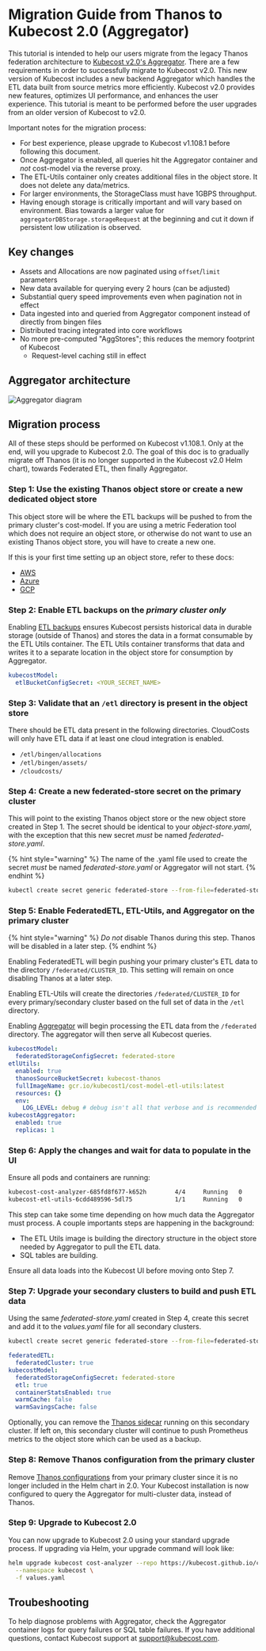# Migration Guide from Thanos to Kubecost 2.0 (Aggregator)

This tutorial is intended to help our users migrate from the legacy Thanos federation architecture to [Kubecost v2.0's Aggregator](aggregator.md). There are a few requirements in order to successfully migrate to Kubecost v2.0. This new version of Kubecost includes a new backend Aggregator which handles the ETL data built from source metrics more efficiently. Kubecost v2.0 provides new features, optimizes UI performance, and enhances the user experience. This tutorial is meant to be performed before the user upgrades from an older version of Kubecost to v2.0.

Important notes for the migration process:

* For best experience, please upgrade to Kubecost v1.108.1 before following this document.
* Once Aggregator is enabled, all queries hit the Aggregator container and *not* cost-model via the reverse proxy.
* The ETL-Utils container only creates additional files in the object store. It does not delete any data/metrics.
* For larger environments, the StorageClass must have 1GBPS throughput.
* Having enough storage is critically important and will vary based on environment. Bias towards a larger value for `aggregatorDBStorage.storageRequest` at the beginning and cut it down if persistent low utilization is observed.

## Key changes

* Assets and Allocations are now paginated using `offset`/`limit` parameters
* New data available for querying every 2 hours (can be adjusted)
* Substantial query speed improvements even when pagination not in effect
* Data ingested into and queried from Aggregator component instead of directly from bingen files
* Distributed tracing integrated into core workflows
* No more pre-computed "AggStores"; this reduces the memory footprint of Kubecost
  * Request-level caching still in effect

## Aggregator architecture

![Aggregator diagram](/images/aggregator/aggregator-diagram.png)

## Migration process

All of these steps should be performed on Kubecost v1.108.1. Only at the end, will you upgrade to Kubecost 2.0. The goal of this doc is to gradually migrate off Thanos (it is no longer supported in the Kubecost v2.0 Helm chart), towards Federated ETL, then finally Aggregator.

### Step 1: Use the existing Thanos object store or create a new dedicated object store

This object store will be where the ETL backups will be pushed to from the primary cluster's cost-model. If you are using a metric Federation tool which does not require an object store, or otherwise do not want to use an existing Thanos object store, you will have to create a new one.

If this is your first time setting up an object store, refer to these docs:

* [AWS](/install-and-configure/install/multi-cluster/long-term-storage-configuration/long-term-storage-aws.md)
* [Azure](/install-and-configure/install/multi-cluster/long-term-storage-configuration/long-term-storage-azure.md)
* [GCP](/install-and-configure/install/multi-cluster/long-term-storage-configuration/long-term-storage-gcp.md)

### Step 2: Enable ETL backups on the *primary cluster only*

Enabling [ETL backups](/install-and-configure/install/etl-backup/etl-backup.md) ensures Kubecost persists historical data in durable storage (outside of Thanos) and stores the data in a format consumable by the ETL Utils container. The ETL Utils container transforms that data and writes it to a separate location in the object store for consumption by Aggregator.

```yaml
kubecostModel:
  etlBucketConfigSecret: <YOUR_SECRET_NAME>
```

### Step 3: Validate that an `/etl` directory is present in the object store

There should be ETL data present in the following directories. CloudCosts will only have ETL data if at least one cloud integration is enabled.

* `/etl/bingen/allocations`
* `/etl/bingen/assets/`
* `/cloudcosts/`

### Step 4: Create a new federated-store secret on the primary cluster

This will point to the existing Thanos object store or the new object store created in Step 1. The secret should be identical to your *object-store.yaml*, with the exception that this new secret *must* be named *federated-store.yaml*.

{% hint style="warning" %}
The name of the .yaml file used to create the secret *must* be named *federated-store.yaml* or Aggregator will not start.
{% endhint %}

```sh
kubectl create secret generic federated-store --from-file=federated-store.yaml -n kubecost
```

### Step 5: Enable FederatedETL, ETL-Utils, and Aggregator on the primary cluster

{% hint style="warning" %}
*Do not* disable Thanos during this step. Thanos will be disabled in a later step.
{% endhint %}

Enabling FederatedETL will begin pushing your primary cluster's ETL data to the directory `/federated/CLUSTER_ID`. This setting will remain on once disabling Thanos at a later step.

Enabling ETL-Utils will create the directories `/federated/CLUSTER_ID` for every primary/secondary cluster based on the full set of data in the `/etl` directory.

Enabling [Aggregator](/install-and-configure/install/multi-cluster/federated-etl/aggregator.md) will begin processing the ETL data from the `/federated` directory. The aggregator will then serve all Kubecost queries.

```yaml
kubecostModel:
  federatedStorageConfigSecret: federated-store
etlUtils:
  enabled: true
  thanosSourceBucketSecret: kubecost-thanos
  fullImageName: gcr.io/kubecost1/cost-model-etl-utils:latest
  resources: {}
  env:
    LOG_LEVEL: debug # debug isn't all that verbose and is recommended
kubecostAggregator:
  enabled: true
  replicas: 1
```

### Step 6: Apply the changes and wait for data to populate in the UI

Ensure all pods and containers are running:

```txt
kubecost-cost-analyzer-685fd8f677-k652h        4/4     Running   0          3h2m
kubecost-etl-utils-6cdd489596-5dl75            1/1     Running   0          6d20h
```

This step can take some time depending on how much data the Aggregator must process. A couple importants steps are happening in the background:

* The ETL Utils image is building the directory structure in the object store needed by Aggregator to pull the ETL data.
* SQL tables are building.

Ensure all data loads into the Kubecost UI before moving onto Step 7.

### Step 7: Upgrade your secondary clusters to build and push ETL data

Using the same *federated-store.yaml* created in Step 4, create this secret and add it to the *values.yaml* file for all secondary clusters.

```sh
kubectl create secret generic federated-store --from-file=federated-store.yaml -n kubecost
```

```yaml
federatedETL:
  federatedCluster: true
kubecostModel:
  federatedStorageConfigSecret: federated-store
  etl: true
  containerStatsEnabled: true
  warmCache: false
  warmSavingsCache: false
```

Optionally, you can remove the [Thanos sidecar](https://raw.githubusercontent.com/kubecost/cost-analyzer-helm-chart/v1.108.1/cost-analyzer/values-thanos.yaml) running on this secondary cluster. If left on, this secondary cluster will continue to push Prometheus metrics to the object store which can be used as a backup.

### Step 8: Remove Thanos configuration from the primary cluster

Remove [Thanos configurations](https://raw.githubusercontent.com/kubecost/cost-analyzer-helm-chart/v1.108.1/cost-analyzer/values-thanos.yaml) from your primary cluster since it is no longer included in the Helm chart in 2.0. Your Kubecost installation is now configured to query the Aggregator for multi-cluster data, instead of Thanos.

### Step 9: Upgrade to Kubecost 2.0

You can now upgrade to Kubecost 2.0 using your standard upgrade process. If upgrading via Helm, your upgrade command will look like:

```sh
helm upgrade kubecost cost-analyzer --repo https://kubecost.github.io/cost-analyzer/ \
  --namespace kubecost \
  -f values.yaml
```

## Troubeshooting

To help diagnose problems with Aggregator, check the Aggregator container logs for query failures or SQL table failures. If you have additional questions, contact Kubecost support at [support@kubecost.com](mailto:support@kubecost.com).
